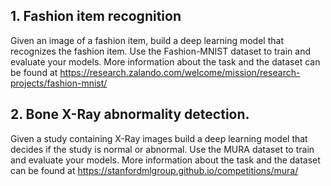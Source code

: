 ## 1. Fashion item recognition
Given an image of a fashion item, build a deep learning model that recognizes the fashion item. Use the Fashion-MNIST dataset to train and evaluate your models. More information about the task and the dataset can be found at https://research.zalando.com/welcome/mission/research-projects/fashion-mnist/


## 2. Bone X-Ray abnormality detection.
Given a study containing X-Ray images build a deep learning model that decides if the study is normal or abnormal. Use the MURA dataset to train and evaluate your models. More information about the task and the dataset can be found at https://stanfordmlgroup.github.io/competitions/mura/
